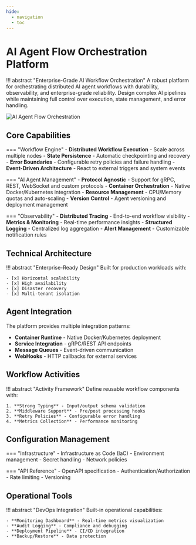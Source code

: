 ```yaml
---
hide:
  - navigation
  - toc
---
```


# AI Agent Flow Orchestration Platform

!!! abstract "Enterprise-Grade AI Workflow Orchestration"
    A robust platform for orchestrating distributed AI agent workflows with durability,
    observability, and enterprise-grade reliability. Design complex AI pipelines while
    maintaining full control over execution, state management, and error handling.

![AI Agent Flow Orchestration](images/flow-orchestration.png)

## Core Capabilities

=== "Workflow Engine"
    - **Distributed Workflow Execution** - Scale across multiple nodes
    - **State Persistence** - Automatic checkpointing and recovery
    - **Error Boundaries** - Configurable retry policies and failure handling
    - **Event-Driven Architecture** - React to external triggers and system events

=== "AI Agent Management"
    - **Protocol Agnostic** - Support for gRPC, REST, WebSocket and custom protocols
    - **Container Orchestration** - Native Docker/Kubernetes integration
    - **Resource Management** - CPU/Memory quotas and auto-scaling
    - **Version Control** - Agent versioning and deployment management

=== "Observability"
    - **Distributed Tracing** - End-to-end workflow visibility
    - **Metrics & Monitoring** - Real-time performance insights
    - **Structured Logging** - Centralized log aggregation
    - **Alert Management** - Customizable notification rules

## Technical Architecture

!!! abstract "Enterprise-Ready Design"
    Built for production workloads with:

    - [x] Horizontal scalability
    - [x] High availability
    - [x] Disaster recovery
    - [x] Multi-tenant isolation

## Agent Integration

The platform provides multiple integration patterns:

- **Container Runtime** - Native Docker/Kubernetes deployment
- **Service Integration** - gRPC/REST API endpoints
- **Message Queues** - Event-driven communication
- **WebHooks** - HTTP callbacks for external services

## Workflow Activities

!!! abstract "Activity Framework"
    Define reusable workflow components with:

    1. **Strong Typing** - Input/output schema validation
    2. **Middleware Support** - Pre/post processing hooks
    3. **Retry Policies** - Configurable error handling
    4. **Metrics Collection** - Performance monitoring

## Configuration Management

=== "Infrastructure"
    - Infrastructure as Code (IaC)
    - Environment management
    - Secret handling
    - Network policies

=== "API Reference"
    - OpenAPI specification
    - Authentication/Authorization
    - Rate limiting
    - Versioning

## Operational Tools

!!! abstract "DevOps Integration"
    Built-in operational capabilities:

    - **Monitoring Dashboard** - Real-time metrics visualization
    - **Audit Logging** - Compliance and debugging
    - **Deployment Pipeline** - CI/CD integration
    - **Backup/Restore** - Data protection
